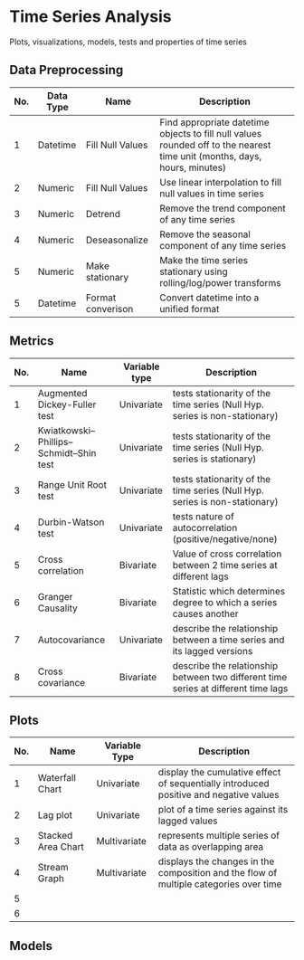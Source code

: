 # Time Series Analysis

Plots, visualizations, models, tests and properties of time series

## Data Preprocessing

| No. | Data Type | Name              | Description                                                                                                               |
| --- | --------- | ----------------- | ------------------------------------------------------------------------------------------------------------------------- |
| 1   | Datetime  | Fill Null Values  | Find appropriate datetime objects to fill null values rounded off to the nearest time unit (months, days, hours, minutes) |
| 2   | Numeric   | Fill Null Values  | Use linear interpolation to fill null values in time series                                                               |
| 3   | Numeric   | Detrend           | Remove the trend component of any time series                                                                             |
| 4   | Numeric   | Deseasonalize     | Remove the seasonal component of any time series                                                                          |
| 5   | Numeric   | Make stationary   | Make the time series stationary using rolling/log/power transforms                                                       |
| 5   | Datetime  | Format converison | Convert datetime into a unified format                                                                                    |

## Metrics

| No. | Name                                      | Variable type | Description                                                                        |
| --- | ----------------------------------------- | ------------- | ---------------------------------------------------------------------------------- |
| 1   | Augmented Dickey-Fuller test              | Univariate    | tests stationarity of the time series (Null Hyp. series is non-stationary)         |
| 2   | Kwiatkowski–Phillips–Schmidt–Shin test | Univariate    | tests stationarity of the time series (Null Hyp. series is stationary)             |
| 3   | Range Unit Root test                      | Univariate    | tests stationarity of the time series (Null Hyp. series is non-stationary)         |
| 4   | Durbin-Watson test                        | Univariate    | tests nature of autocorrelation (positive/negative/none)                           |
| 5   | Cross correlation                         | Bivariate     | Value of cross correlation between 2 time series at different lags                 |
| 6   | Granger Causality                         | Bivariate     | Statistic which determines degree to which a series causes another                 |
| 7   | Autocovariance                            | Univariate    | describe the relationship between a time series and its lagged versions            |
| 8   | Cross covariance                          | Bivariate     | describe the relationship between two different time series at different time lags |

## Plots

| No. | Name               | Variable Type | Description                                                                           |
| --- | ------------------ | ------------- | ------------------------------------------------------------------------------------- |
| 1   | Waterfall Chart    | Univariate    | display the cumulative effect of sequentially introduced positive and negative values |
| 2   | Lag plot           | Univariate    | plot of a time series against its lagged values                                       |
| 3   | Stacked Area Chart | Multivariate  | represents multiple series of data as overlapping area                                |
| 4   | Stream Graph       | Multivariate  | displays the changes in the composition and the flow of multiple categories over time |
| 5   |                    |               |                                                                                       |
| 6   |                    |               |                                                                                       |

## Models
